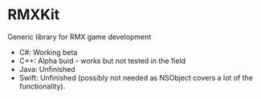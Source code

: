 # RMXKit
Generic library for RMX game development

* C#: Working beta
* C++: Alpha buid - works but not tested in the field
* Java: Unfinished
* Swift: Unfinished (possibly not needed as NSObject covers a lot of the functionality).
